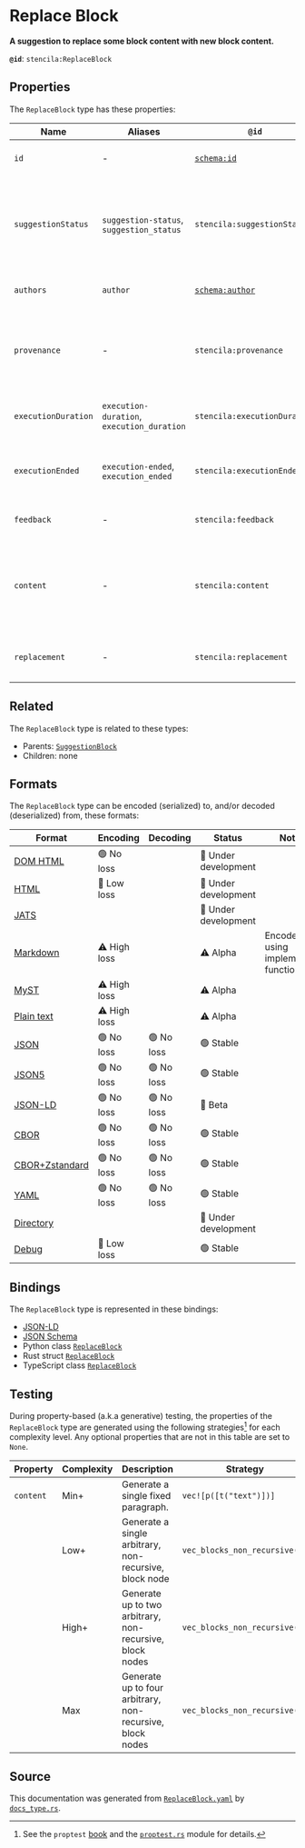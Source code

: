 # Replace Block

**A suggestion to replace some block content with new block content.**

**`@id`**: `stencila:ReplaceBlock`

## Properties

The `ReplaceBlock` type has these properties:

| Name                | Aliases                                    | `@id`                                        | Type                                                                                                                  | Description                                                                           | Inherited from                                                                                                      |
| ------------------- | ------------------------------------------ | -------------------------------------------- | --------------------------------------------------------------------------------------------------------------------- | ------------------------------------------------------------------------------------- | ------------------------------------------------------------------------------------------------------------------- |
| `id`                | -                                          | [`schema:id`](https://schema.org/id)         | [`String`](https://github.com/stencila/stencila/blob/main/docs/reference/schema/data/string.md)                       | The identifier for this item.                                                         | [`Entity`](https://github.com/stencila/stencila/blob/main/docs/reference/schema/other/entity.md)                    |
| `suggestionStatus`  | `suggestion-status`, `suggestion_status`   | `stencila:suggestionStatus`                  | [`SuggestionStatus`](https://github.com/stencila/stencila/blob/main/docs/reference/schema/edits/suggestion-status.md) | The status of the suggestion including whether it is proposed, accepted, or rejected. | [`Suggestion`](https://github.com/stencila/stencila/blob/main/docs/reference/schema/edits/suggestion.md)            |
| `authors`           | `author`                                   | [`schema:author`](https://schema.org/author) | [`Author`](https://github.com/stencila/stencila/blob/main/docs/reference/schema/works/author.md)*                     | The authors of the suggestion                                                         | [`Suggestion`](https://github.com/stencila/stencila/blob/main/docs/reference/schema/edits/suggestion.md)            |
| `provenance`        | -                                          | `stencila:provenance`                        | [`ProvenanceCount`](https://github.com/stencila/stencila/blob/main/docs/reference/schema/other/provenance-count.md)*  | A summary of the provenance of the content within the suggestion.                     | [`Suggestion`](https://github.com/stencila/stencila/blob/main/docs/reference/schema/edits/suggestion.md)            |
| `executionDuration` | `execution-duration`, `execution_duration` | `stencila:executionDuration`                 | [`Duration`](https://github.com/stencila/stencila/blob/main/docs/reference/schema/data/duration.md)                   | Time taken to generate the suggestion.                                                | [`Suggestion`](https://github.com/stencila/stencila/blob/main/docs/reference/schema/edits/suggestion.md)            |
| `executionEnded`    | `execution-ended`, `execution_ended`       | `stencila:executionEnded`                    | [`Timestamp`](https://github.com/stencila/stencila/blob/main/docs/reference/schema/data/timestamp.md)                 | The timestamp when the generation ended.                                              | [`Suggestion`](https://github.com/stencila/stencila/blob/main/docs/reference/schema/edits/suggestion.md)            |
| `feedback`          | -                                          | `stencila:feedback`                          | [`String`](https://github.com/stencila/stencila/blob/main/docs/reference/schema/data/string.md)                       | Feedback on the suggestion                                                            | [`Suggestion`](https://github.com/stencila/stencila/blob/main/docs/reference/schema/edits/suggestion.md)            |
| `content`           | -                                          | `stencila:content`                           | [`Block`](https://github.com/stencila/stencila/blob/main/docs/reference/schema/prose/block.md)*                       | The content that is suggested to be inserted, modified, replaced, or deleted.         | [`SuggestionBlock`](https://github.com/stencila/stencila/blob/main/docs/reference/schema/edits/suggestion-block.md) |
| `replacement`       | -                                          | `stencila:replacement`                       | [`Block`](https://github.com/stencila/stencila/blob/main/docs/reference/schema/prose/block.md)*                       | The new replacement block content.                                                    | -                                                                                                                   |

## Related

The `ReplaceBlock` type is related to these types:

- Parents: [`SuggestionBlock`](https://github.com/stencila/stencila/blob/main/docs/reference/schema/edits/suggestion-block.md)
- Children: none

## Formats

The `ReplaceBlock` type can be encoded (serialized) to, and/or decoded (deserialized) from, these formats:

| Format                                                                                               | Encoding     | Decoding  | Status              | Notes                              |
| ---------------------------------------------------------------------------------------------------- | ------------ | --------- | ------------------- | ---------------------------------- |
| [DOM HTML](https://github.com/stencila/stencila/blob/main/docs/reference/formats/dom.html.md)        | 🟢 No loss    |           | 🚧 Under development |                                    |
| [HTML](https://github.com/stencila/stencila/blob/main/docs/reference/formats/html.md)                | 🔷 Low loss   |           | 🚧 Under development |                                    |
| [JATS](https://github.com/stencila/stencila/blob/main/docs/reference/formats/jats.md)                |              |           | 🚧 Under development |                                    |
| [Markdown](https://github.com/stencila/stencila/blob/main/docs/reference/formats/markdown.md)        | ⚠️ High loss |           | ⚠️ Alpha            | Encoded using implemented function |
| [MyST](https://github.com/stencila/stencila/blob/main/docs/reference/formats/myst.md)                | ⚠️ High loss |           | ⚠️ Alpha            |                                    |
| [Plain text](https://github.com/stencila/stencila/blob/main/docs/reference/formats/text.md)          | ⚠️ High loss |           | ⚠️ Alpha            |                                    |
| [JSON](https://github.com/stencila/stencila/blob/main/docs/reference/formats/json.md)                | 🟢 No loss    | 🟢 No loss | 🟢 Stable            |                                    |
| [JSON5](https://github.com/stencila/stencila/blob/main/docs/reference/formats/json5.md)              | 🟢 No loss    | 🟢 No loss | 🟢 Stable            |                                    |
| [JSON-LD](https://github.com/stencila/stencila/blob/main/docs/reference/formats/jsonld.md)           | 🟢 No loss    | 🟢 No loss | 🔶 Beta              |                                    |
| [CBOR](https://github.com/stencila/stencila/blob/main/docs/reference/formats/cbor.md)                | 🟢 No loss    | 🟢 No loss | 🟢 Stable            |                                    |
| [CBOR+Zstandard](https://github.com/stencila/stencila/blob/main/docs/reference/formats/cbor.zstd.md) | 🟢 No loss    | 🟢 No loss | 🟢 Stable            |                                    |
| [YAML](https://github.com/stencila/stencila/blob/main/docs/reference/formats/yaml.md)                | 🟢 No loss    | 🟢 No loss | 🟢 Stable            |                                    |
| [Directory](https://github.com/stencila/stencila/blob/main/docs/reference/formats/directory.md)      |              |           | 🚧 Under development |                                    |
| [Debug](https://github.com/stencila/stencila/blob/main/docs/reference/formats/debug.md)              | 🔷 Low loss   |           | 🟢 Stable            |                                    |

## Bindings

The `ReplaceBlock` type is represented in these bindings:

- [JSON-LD](https://stencila.org/ReplaceBlock.jsonld)
- [JSON Schema](https://stencila.org/ReplaceBlock.schema.json)
- Python class [`ReplaceBlock`](https://github.com/stencila/stencila/blob/main/python/python/stencila/types/replace_block.py)
- Rust struct [`ReplaceBlock`](https://github.com/stencila/stencila/blob/main/rust/schema/src/types/replace_block.rs)
- TypeScript class [`ReplaceBlock`](https://github.com/stencila/stencila/blob/main/ts/src/types/ReplaceBlock.ts)

## Testing

During property-based (a.k.a generative) testing, the properties of the `ReplaceBlock` type are generated using the following strategies[^1] for each complexity level. Any optional properties that are not in this table are set to `None`.

| Property  | Complexity | Description                                               | Strategy                      |
| --------- | ---------- | --------------------------------------------------------- | ----------------------------- |
| `content` | Min+       | Generate a single fixed paragraph.                        | `vec![p([t("text")])]`        |
|           | Low+       | Generate a single arbitrary, non-recursive, block node    | `vec_blocks_non_recursive(1)` |
|           | High+      | Generate up to two arbitrary, non-recursive, block nodes  | `vec_blocks_non_recursive(2)` |
|           | Max        | Generate up to four arbitrary, non-recursive, block nodes | `vec_blocks_non_recursive(4)` |

## Source

This documentation was generated from [`ReplaceBlock.yaml`](https://github.com/stencila/stencila/blob/main/schema/ReplaceBlock.yaml) by [`docs_type.rs`](https://github.com/stencila/stencila/blob/main/rust/schema-gen/src/docs_type.rs).

[^1]: See the `proptest` [book](https://proptest-rs.github.io/proptest/) and the [`proptest.rs`](https://github.com/stencila/stencila/blob/main/rust/schema/src/proptests.rs) module for details.
